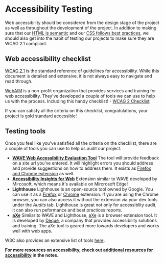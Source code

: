 # Accessibility Testing

Web accessibility should be considered from the design stage of the project as well as throughout the development of the project. In addition to making sure that our [HTML is semantic](https://github.com/HackerYou/bootcamp-notes/blob/master/accessibility/accessibility-and-semantic-html.md) and our [CSS follows best practices](https://github.com/HackerYou/bootcamp-notes/blob/master/accessibility/accessibility-and-css.md), we should also get into the habit of testing our projects to make sure they are WCAG 2.1 compliant.

## Web accessibility checklist

[WCAG 2.1](https://www.w3.org/TR/WCAG21/) is the standard reference of guidelines for accessibility. While this document is detailed and extensive, it is not always easy to navigate and read through. 

[WebAIM](https://webaim.org/) is a non-profit organization that provides services and training for web accessibility. They've developed a couple of tools we can use to help us with the process. Including this handy checklist! - [WCAG 2 Checklist](https://webaim.org/standards/wcag/WCAG2Checklist.pdf)

If you can satisfy all the criteria on this checklist, congratulations, your project is gold standard accessible!

## Testing tools

Once you feel like you've satisfied all the criteria on the checklist, there are a couple of tools you can use to help us audit our project. 

- **[WAVE Web Accessibility Evaluation Tool](https://wave.webaim.org/)**
The tool will provide feedback on a site url you've entered. It will highlight errors you should address and provide suggestions on how to address them. It exists as [Firefox and Chrome extension](https://wave.webaim.org/extension/) as well.  
- **[Accessibility Insights for Web](https://chrome.google.com/webstore/detail/accessibility-insights-fo/pbjjkligggfmakdaogkfomddhfmpjeni?hl=en)**
Extension similar to WAVE developed by Mircosoft, which means it's available on Mircrosoft Edge!
- **Lighthouse**
Lighthouse is an open-source tool owned by Google. You can use it as a [Firefox](https://addons.mozilla.org/en-US/firefox/addon/google-lighthouse/) or [Chrome](https://chrome.google.com/webstore/detail/lighthouse/blipmdconlkpinefehnmjammfjpmpbjk?hl=en) extension. If you are using the Chrome browser, you can also access it without the extension via your dev tools under the *Audits* tab. Lighthouse is great not only for accessiblity audit, it can also run peformance and best practices reports. 
- **[aXe](https://www.deque.com/axe/)**
Similar to WAVE and Lighthouse, [aXe](https://www.deque.com/axe/) is a browser extension tool. It is developed by [Deque](https://www.deque.com/), a company that provides accessibility solutions and training. The aXe tool is geared more towards developers and works well with web apps. 

W3C also provides an extensive list of tools [here](https://www.w3.org/WAI/ER/tools/).

**For more resources on accessibility, check out [additional resources for accessibility](https://github.com/HackerYou/bootcamp-notes/blob/master/stuff-you-need-to-know/resources-and-cheatsheets/accessibility-resources.md) in the notes.**